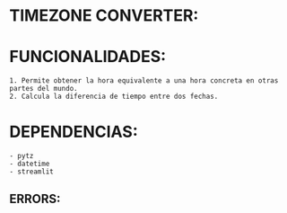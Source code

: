 # TIMEZONE CONVERTER:

# FUNCIONALIDADES:
    1. Permite obtener la hora equivalente a una hora concreta en otras partes del mundo.
    2. Calcula la diferencia de tiempo entre dos fechas.

# DEPENDENCIAS:
    - pytz
    - datetime
    - streamlit

## ERRORS:

